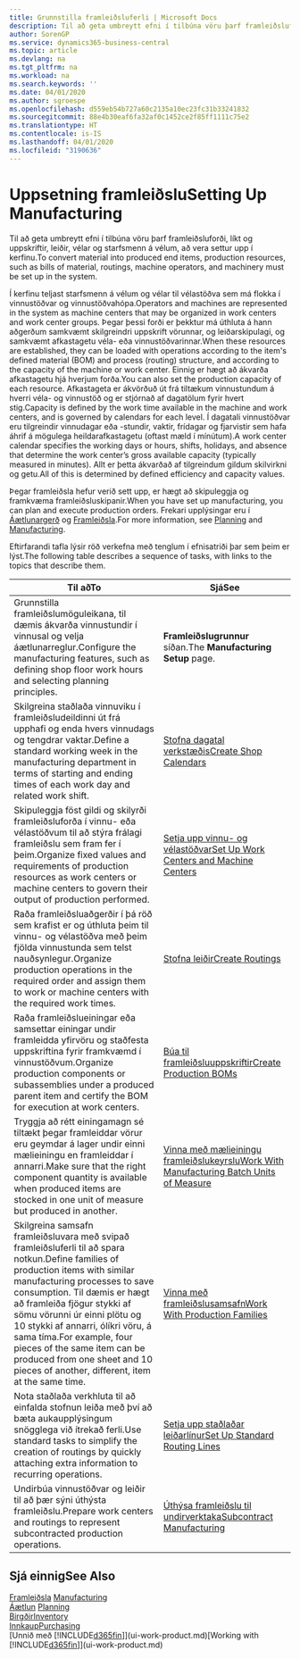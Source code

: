 ```yaml
---
title: Grunnstilla framleiðsluferli | Microsoft Docs
description: Til að geta umbreytt efni í tilbúna vöru þarf framleiðsluforði, líkt og uppskriftir, leiðir, vélar og starfsmenn á vélum, að vera settur upp í kerfinu.
author: SorenGP
ms.service: dynamics365-business-central
ms.topic: article
ms.devlang: na
ms.tgt_pltfrm: na
ms.workload: na
ms.search.keywords: ''
ms.date: 04/01/2020
ms.author: sgroespe
ms.openlocfilehash: d559eb54b727a60c2135a10ec23fc31b33241832
ms.sourcegitcommit: 88e4b30eaf6fa32af0c1452ce2f85ff1111c75e2
ms.translationtype: HT
ms.contentlocale: is-IS
ms.lasthandoff: 04/01/2020
ms.locfileid: "3190636"
---
```

# <a name="setting-up-manufacturing"></a><span data-ttu-id="794fd-103">Uppsetning framleiðslu</span><span class="sxs-lookup"><span data-stu-id="794fd-103">Setting Up Manufacturing</span></span>
<span data-ttu-id="794fd-104">Til að geta umbreytt efni í tilbúna vöru þarf framleiðsluforði, líkt og uppskriftir, leiðir, vélar og starfsmenn á vélum, að vera settur upp í kerfinu.</span><span class="sxs-lookup"><span data-stu-id="794fd-104">To convert material into produced end items, production resources, such as bills of material, routings, machine operators, and machinery must be set up in the system.</span></span>

<span data-ttu-id="794fd-105">Í kerfinu teljast starfsmenn á vélum og vélar til vélastöðva sem má flokka í vinnustöðvar og vinnustöðvahópa.</span><span class="sxs-lookup"><span data-stu-id="794fd-105">Operators and machines are represented in the system as machine centers that may be organized in work centers and work center groups.</span></span> <span data-ttu-id="794fd-106">Þegar þessi forði er þekktur má úthluta á hann aðgerðum samkvæmt skilgreindri uppskrift vörunnar, og leiðarskipulagi, og samkvæmt afkastagetu véla- eða vinnustöðvarinnar.</span><span class="sxs-lookup"><span data-stu-id="794fd-106">When these resources are established, they can be loaded with operations according to the item's defined material (BOM) and process (routing) structure, and according to the capacity of the machine or work center.</span></span> <span data-ttu-id="794fd-107">Einnig er hægt að ákvarða afkastagetu hjá hverjum forða.</span><span class="sxs-lookup"><span data-stu-id="794fd-107">You can also set the production capacity of each resource.</span></span> <span data-ttu-id="794fd-108">Afkastageta er ákvörðuð út frá tiltækum vinnustundum á hverri véla- og vinnustöð og er stjórnað af dagatölum fyrir hvert stig.</span><span class="sxs-lookup"><span data-stu-id="794fd-108">Capacity is defined by the work time available in the machine and work centers, and is governed by calendars for each level.</span></span> <span data-ttu-id="794fd-109">Í dagatali vinnustöðvar eru tilgreindir vinnudagar eða -stundir, vaktir, frídagar og fjarvistir sem hafa áhrif á mögulega heildarafkastagetu (oftast mæld í mínútum).</span><span class="sxs-lookup"><span data-stu-id="794fd-109">A work center calendar specifies the working days or hours, shifts, holidays, and absence that determine the work center’s gross available capacity (typically measured in minutes).</span></span> <span data-ttu-id="794fd-110">Allt er þetta ákvarðað af tilgreindum gildum skilvirkni og getu.</span><span class="sxs-lookup"><span data-stu-id="794fd-110">All of this is determined by defined efficiency and capacity values.</span></span>  

<span data-ttu-id="794fd-111">Þegar framleiðsla hefur verið sett upp, er hægt að skipuleggja og framkvæma framleiðsluskipanir.</span><span class="sxs-lookup"><span data-stu-id="794fd-111">When you have set up manufacturing, you can plan and execute production orders.</span></span> <span data-ttu-id="794fd-112">Frekari upplýsingar eru í [Áætlunargerð](production-planning.md) og [Framleiðsla](production-manage-manufacturing.md).</span><span class="sxs-lookup"><span data-stu-id="794fd-112">For more information, see [Planning](production-planning.md) and [Manufacturing](production-manage-manufacturing.md).</span></span>  

 <span data-ttu-id="794fd-113">Eftirfarandi tafla lýsir röð verkefna með tenglum í efnisatriði þar sem þeim er lýst.</span><span class="sxs-lookup"><span data-stu-id="794fd-113">The following table describes a sequence of tasks, with links to the topics that describe them.</span></span>   

|<span data-ttu-id="794fd-114">**Til að**</span><span class="sxs-lookup"><span data-stu-id="794fd-114">**To**</span></span>|<span data-ttu-id="794fd-115">**Sjá**</span><span class="sxs-lookup"><span data-stu-id="794fd-115">**See**</span></span>|  
|------------|-------------|  
|<span data-ttu-id="794fd-116">Grunnstilla framleiðslumöguleikana, til dæmis ákvarða vinnustundir í vinnusal og velja áætlunarreglur.</span><span class="sxs-lookup"><span data-stu-id="794fd-116">Configure the manufacturing features, such as defining shop floor work hours and selecting planning principles.</span></span>|<span data-ttu-id="794fd-117">**Framleiðslugrunnur** síðan.</span><span class="sxs-lookup"><span data-stu-id="794fd-117">The **Manufacturing Setup** page.</span></span>|  
|<span data-ttu-id="794fd-118">Skilgreina staðlaða vinnuviku í framleiðsludeildinni út frá upphafi og enda hvers vinnudags og tengdrar vaktar.</span><span class="sxs-lookup"><span data-stu-id="794fd-118">Define a standard working week in the manufacturing department in terms of starting and ending times of each work day and related work shift.</span></span>|[<span data-ttu-id="794fd-119">Stofna dagatal verkstæðis</span><span class="sxs-lookup"><span data-stu-id="794fd-119">Create Shop Calendars</span></span>](production-how-to-create-work-center-calendars.md)|  
|<span data-ttu-id="794fd-120">Skipuleggja föst gildi og skilyrði framleiðsluforða í vinnu- eða vélastöðvum til að stýra frálagi framleiðslu sem fram fer í þeim.</span><span class="sxs-lookup"><span data-stu-id="794fd-120">Organize fixed values and requirements of production resources as work centers or machine centers to govern their output of production performed.</span></span>|[<span data-ttu-id="794fd-121">Setja upp vinnu- og vélastöðvar</span><span class="sxs-lookup"><span data-stu-id="794fd-121">Set Up Work Centers and Machine Centers</span></span>](production-how-to-set-up-work-and-machine-centers.md)|
|<span data-ttu-id="794fd-122">Raða framleiðsluaðgerðir í þá röð sem krafist er og úthluta þeim til vinnu- og vélastöðva með þeim fjölda vinnustunda sem telst nauðsynlegur.</span><span class="sxs-lookup"><span data-stu-id="794fd-122">Organize production operations in the required order and assign them to work or machine centers with the required work times.</span></span>|[<span data-ttu-id="794fd-123">Stofna leiðir</span><span class="sxs-lookup"><span data-stu-id="794fd-123">Create Routings</span></span>](production-how-to-create-routings.md)|
|<span data-ttu-id="794fd-124">Raða framleiðslueiningar eða samsettar einingar undir framleidda yfirvöru og staðfesta uppskriftina fyrir framkvæmd í vinnustöðvum.</span><span class="sxs-lookup"><span data-stu-id="794fd-124">Organize production components or subassemblies under a produced parent item and certify the BOM for execution at work centers.</span></span>|[<span data-ttu-id="794fd-125">Búa til framleiðsluuppskriftir</span><span class="sxs-lookup"><span data-stu-id="794fd-125">Create Production BOMs</span></span>](production-how-to-create-production-boms.md)|
|<span data-ttu-id="794fd-126">Tryggja að rétt einingamagn sé tiltækt þegar framleiddar vörur eru geymdar á lager undir einni mælieiningu en framleiddar í annarri.</span><span class="sxs-lookup"><span data-stu-id="794fd-126">Make sure that the right component quantity is available when produced items are stocked in one unit of measure but produced in another.</span></span>|[<span data-ttu-id="794fd-127">Vinna með mælieiningu framleiðslukeyrslu</span><span class="sxs-lookup"><span data-stu-id="794fd-127">Work With Manufacturing Batch Units of Measure</span></span>](production-how-to-use-the-manufacturing-batch-unit-of-measure.md)|  
|<span data-ttu-id="794fd-128">Skilgreina samsafn framleiðsluvara með svipað framleiðsluferli til að spara notkun.</span><span class="sxs-lookup"><span data-stu-id="794fd-128">Define families of production items with similar manufacturing processes to save consumption.</span></span> <span data-ttu-id="794fd-129">Til dæmis er hægt að framleiða fjögur stykki af sömu vörunni úr einni plötu og 10 stykki af annarri, ólíkri vöru, á sama tíma.</span><span class="sxs-lookup"><span data-stu-id="794fd-129">For example, four pieces of the same item can be produced from one sheet and 10 pieces of another, different, item at the same time.</span></span>|[<span data-ttu-id="794fd-130">Vinna með framleiðslusamsafn</span><span class="sxs-lookup"><span data-stu-id="794fd-130">Work With Production Families</span></span>](production-how-work-family.md)|
|<span data-ttu-id="794fd-131">Nota staðlaða verkhluta til að einfalda stofnun leiða með því að bæta aukaupplýsingum snögglega við ítrekað ferli.</span><span class="sxs-lookup"><span data-stu-id="794fd-131">Use standard tasks to simplify the creation of routings by quickly attaching extra information to recurring operations.</span></span>|[<span data-ttu-id="794fd-132">Setja upp staðlaðar leiðarlínur</span><span class="sxs-lookup"><span data-stu-id="794fd-132">Set Up Standard Routing Lines</span></span>](production-how-set-up-standard-routing-lines.md)|  
|<span data-ttu-id="794fd-133">Undirbúa vinnustöðvar og leiðir til að þær sýni úthýsta framleiðslu.</span><span class="sxs-lookup"><span data-stu-id="794fd-133">Prepare work centers and routings to represent subcontracted production operations.</span></span>|[<span data-ttu-id="794fd-134">Úthýsa framleiðslu til undirverktaka</span><span class="sxs-lookup"><span data-stu-id="794fd-134">Subcontract Manufacturing</span></span>](production-how-to-subcontract-manufacturing.md)|  

## <a name="see-also"></a><span data-ttu-id="794fd-135">Sjá einnig</span><span class="sxs-lookup"><span data-stu-id="794fd-135">See Also</span></span>
<span data-ttu-id="794fd-136">[Framleiðsla](production-manage-manufacturing.md)  </span><span class="sxs-lookup"><span data-stu-id="794fd-136">[Manufacturing](production-manage-manufacturing.md)  </span></span>  
<span data-ttu-id="794fd-137">[Áætlun](production-planning.md) </span><span class="sxs-lookup"><span data-stu-id="794fd-137">[Planning](production-planning.md) </span></span>  
[<span data-ttu-id="794fd-138">Birgðir</span><span class="sxs-lookup"><span data-stu-id="794fd-138">Inventory</span></span>](inventory-manage-inventory.md)  
[<span data-ttu-id="794fd-139">Innkaup</span><span class="sxs-lookup"><span data-stu-id="794fd-139">Purchasing</span></span>](purchasing-manage-purchasing.md)  
<span data-ttu-id="794fd-140">[Unnið með [!INCLUDE[d365fin](includes/d365fin_md.md)]](ui-work-product.md)</span><span class="sxs-lookup"><span data-stu-id="794fd-140">[Working with [!INCLUDE[d365fin](includes/d365fin_md.md)]](ui-work-product.md)</span></span>
